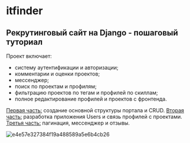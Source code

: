 # itfinder
## Рекрутинговый сайт на Django - пошаговый туториал

Проект включает:
- систему аутентификации и авторизации;
- комментарии и оценки проектов;
- мессенджер;
- поиск по проектам и профилям;
- фильтрацию проектов по тегам и профилей по скиллам;
- полное редактирование профилей и проектов с фронтенда.

[Первая часть:](https://proglib.io/p/sozdaem-rekrutingovyy-portal-na-django-chast-1-2022-07-18) создание основной структуры портала и CRUD.
[Вторая часть:](https://proglib.io/p/sozdaem-rekrutingovyy-portal-na-django-chast-2-2022-07-20) разработка приложения Users и связь профилей с проектами.
[Третья часть:](https://proglib.io/p/sozdaem-rekrutingovyy-portal-na-django-chast-3-2022-07-22) пагинация, мессенджер и отзывы.

![e4e57e327384f19a488589a5e6b4cb26](https://user-images.githubusercontent.com/85797091/180395408-0ee86766-d42c-43f5-9e8b-ccd05a70c521.png)
